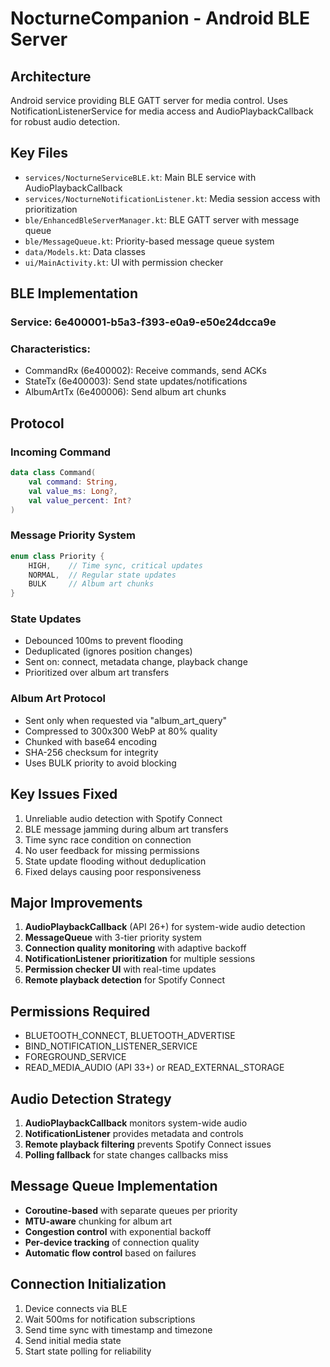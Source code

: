 # NocturneCompanion - Android BLE Server

## Architecture
Android service providing BLE GATT server for media control. Uses NotificationListenerService for media access and AudioPlaybackCallback for robust audio detection.

## Key Files
- `services/NocturneServiceBLE.kt`: Main BLE service with AudioPlaybackCallback
- `services/NocturneNotificationListener.kt`: Media session access with prioritization
- `ble/EnhancedBleServerManager.kt`: BLE GATT server with message queue
- `ble/MessageQueue.kt`: Priority-based message queue system
- `data/Models.kt`: Data classes
- `ui/MainActivity.kt`: UI with permission checker

## BLE Implementation
### Service: 6e400001-b5a3-f393-e0a9-e50e24dcca9e
### Characteristics:
- CommandRx (6e400002): Receive commands, send ACKs
- StateTx (6e400003): Send state updates/notifications
- AlbumArtTx (6e400006): Send album art chunks

## Protocol
### Incoming Command
```kotlin
data class Command(
    val command: String,
    val value_ms: Long?,
    val value_percent: Int?
)
```

### Message Priority System
```kotlin
enum class Priority {
    HIGH,    // Time sync, critical updates
    NORMAL,  // Regular state updates  
    BULK     // Album art chunks
}
```

### State Updates
- Debounced 100ms to prevent flooding
- Deduplicated (ignores position changes)
- Sent on: connect, metadata change, playback change
- Prioritized over album art transfers

### Album Art Protocol
- Sent only when requested via "album_art_query"
- Compressed to 300x300 WebP at 80% quality
- Chunked with base64 encoding
- SHA-256 checksum for integrity
- Uses BULK priority to avoid blocking

## Key Issues Fixed
1. Unreliable audio detection with Spotify Connect
2. BLE message jamming during album art transfers
3. Time sync race condition on connection
4. No user feedback for missing permissions
5. State update flooding without deduplication
6. Fixed delays causing poor responsiveness

## Major Improvements
1. **AudioPlaybackCallback** (API 26+) for system-wide audio detection
2. **MessageQueue** with 3-tier priority system
3. **Connection quality monitoring** with adaptive backoff
4. **NotificationListener prioritization** for multiple sessions
5. **Permission checker UI** with real-time updates
6. **Remote playback detection** for Spotify Connect

## Permissions Required
- BLUETOOTH_CONNECT, BLUETOOTH_ADVERTISE
- BIND_NOTIFICATION_LISTENER_SERVICE  
- FOREGROUND_SERVICE
- READ_MEDIA_AUDIO (API 33+) or READ_EXTERNAL_STORAGE

## Audio Detection Strategy
1. **AudioPlaybackCallback** monitors system-wide audio
2. **NotificationListener** provides metadata and controls
3. **Remote playback filtering** prevents Spotify Connect issues
4. **Polling fallback** for state changes callbacks miss

## Message Queue Implementation
- **Coroutine-based** with separate queues per priority
- **MTU-aware** chunking for album art
- **Congestion control** with exponential backoff
- **Per-device tracking** of connection quality
- **Automatic flow control** based on failures

## Connection Initialization
1. Device connects via BLE
2. Wait 500ms for notification subscriptions
3. Send time sync with timestamp and timezone
4. Send initial media state
5. Start state polling for reliability
